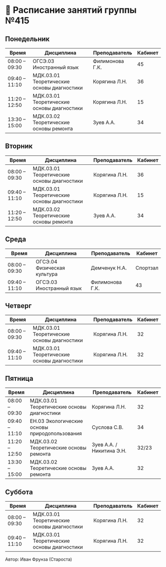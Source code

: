 # 📅 Расписание занятий группы №415  

## **Понедельник**  
| Время              | Дисциплина | Преподаватель | Кабинет |
|--------------------|----------------|----------------|---------|
| 08:00 – 09:30  | ОГСЭ.03 Иностранный язык | Филимонова Г.К. | 45 |
| 09:40 – 11:10  | МДК.03.01 Теоретические основы диагностики | Корягина Л.Н. | 36 |
| 11:20 – 12:50  | МДК.03.01 Теоретические основы диагностики | Корягина Л.Н. | 15 |
| 13:30 – 15:00  | МДК.03.02 Теоретические основы ремонта | Зуев А.А. | 34 |

## **Вторник**  
| Время              | Дисциплина | Преподаватель | Кабинет |
|--------------------|----------------|----------------|---------|
| 08:00 – 09:30  | МДК.03.01 Теоретические основы диагностики | Корягина Л.Н. | 36 |
| 09:40 – 11:10  | МДК.03.01 Теоретические основы диагностики | Корягина Л.Н. | 15 |
| 11:20 – 12:50  | МДК.03.02 Теоретические основы ремонта | Зуев А.А. | 34 |

## **Среда**  
| Время              | Дисциплина | Преподаватель | Кабинет |
|--------------------|----------------|----------------|---------|
| 08:00 – 09:30  | ОГСЭ.04 Физическая культура | Демченук Н.А. | Спортзал |
| 09:40 – 11:10  | ОГСЭ.03 Иностранный язык | Филимонова Г.К. | 43 |

## **Четверг**  
| Время              | Дисциплина | Преподаватель | Кабинет |
|--------------------|----------------|----------------|---------|
| 08:00 – 09:30  | МДК.03.01 Теоретические основы диагностики | Корягина Л.Н. | 32 |
| 09:40 – 11:10  | МДК.03.01 Теоретические основы диагностики | Корягина Л.Н. | 32 |

## **Пятница**  
| Время              | Дисциплина | Преподаватель | Кабинет |
|--------------------|----------------|----------------|---------|
| 08:00 – 09:30  | МДК.03.01 Теоретические основы диагностики | Корягина Л.Н. | 32 |
| 09:40 – 11:10  | ЕН.03 Экологические основы природопользования | Суслова С.В. | 34 |
| 11:20 – 12:50  | МДК.03.02 Теоретические основы ремонта | Зуев А.А. / Никитина Э.Н. | 32/23 |
| 13:30 – 15:00  | МДК.03.02 Теоретические основы ремонта | Зуев А.А. | 32 |

## **Суббота**  
| Время              | Дисциплина | Преподаватель | Кабинет |
|--------------------|----------------|----------------|---------|
| 08:00 – 09:30  | МДК.03.01 Теоретические основы диагностики | Корягина Л.Н. | 32 |
| 09:40 – 11:10  | МДК.03.01 Теоретические основы диагностики | Корягина Л.Н. | 32 |


Автор: Иван Фрунза (Староста)